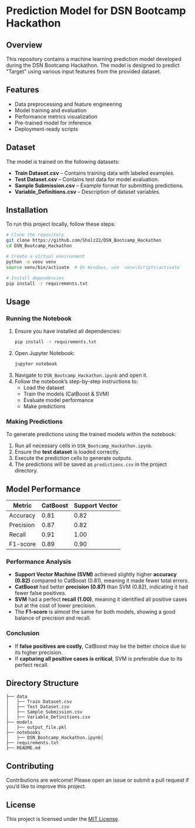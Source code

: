 # Prediction Model for DSN Bootcamp Hackathon

## Overview
This repository contains a machine learning prediction model developed during the DSN Bootcamp Hackathon. The model is designed to predict "Target" using various input features from the provided dataset.

## Features
- Data preprocessing and feature engineering
- Model training and evaluation
- Performance metrics visualization
- Pre-trained model for inference
- Deployment-ready scripts

## Dataset
The model is trained on the following datasets:
- **Train Dataset.csv** – Contains training data with labeled examples.
- **Test Dataset.csv** – Contains test data for model evaluation.
- **Sample Submission.csv** – Example format for submitting predictions.
- **Variable_Definitions.csv** – Description of dataset variables.

## Installation
To run this project locally, follow these steps:
```bash
# Clone the repository
git clone https://github.com/Sholz22/DSN_Bootcamp_Hackathon
cd DSN_Bootcamp_Hackathon

# Create a virtual environment
python -m venv venv
source venv/bin/activate  # On Windows, use `venv\Scripts\activate`

# Install dependencies
pip install -r requirements.txt
```

## Usage

### **Running the Notebook**
1. Ensure you have installed all dependencies:
   ```bash
   pip install -r requirements.txt
   ```
2. Open Jupyter Notebook:
   ```bash
   jupyter notebook
   ```
3. Navigate to `DSN_Bootcamp_Hackathon.ipynb` and open it.
4. Follow the notebook’s step-by-step instructions to:
   - Load the dataset
   - Train the models (CatBoost & SVM)
   - Evaluate model performance
   - Make predictions

### **Making Predictions**
To generate predictions using the trained models within the notebook:
1. Run all necessary cells in `DSN_Bootcamp_Hackathon.ipynb`.
2. Ensure the **test dataset** is loaded correctly.
3. Execute the prediction cells to generate outputs.
4. The predictions will be saved as `predictions.csv` in the project directory.

## Model Performance

| Metric      | CatBoost      | Support Vector |
|-------------|---------------|---------------|
| Accuracy    | 0.81          | 0.82          |
| Precision   | 0.87          | 0.82          |
| Recall      | 0.91          | 1.00          |
| F1-score    | 0.89          | 0.90          |

### **Performance Analysis**
- **Support Vector Machine (SVM)** achieved slightly higher **accuracy (0.82)** compared to CatBoost (0.81), meaning it made fewer total errors.
- **CatBoost** had better **precision (0.87)** than SVM (0.82), indicating it had fewer false positives.
- **SVM** had a perfect **recall (1.00)**, meaning it identified all positive cases but at the cost of lower precision.
- The **F1-score** is almost the same for both models, showing a good balance of precision and recall.

### **Conclusion**
- If **false positives are costly**, CatBoost may be the better choice due to its higher precision.
- If **capturing all positive cases is critical**, SVM is preferable due to its perfect recall.

## Directory Structure
```
├── data
│   ├── Train Dataset.csv
│   ├── Test Dataset.csv
│   ├── Sample Submission.csv
│   ├── Variable_Definitions.csv
├── models
│   ├── output_file.pkl
├── notebooks
│   ├── DSN_Bootcamp_Hackathon.ipynb│ 
├── requirements.txt
├── README.md
```

## Contributing
Contributions are welcome! Please open an issue or submit a pull request if you’d like to improve this project.

## License
This project is licensed under the [MIT License](LICENSE).
